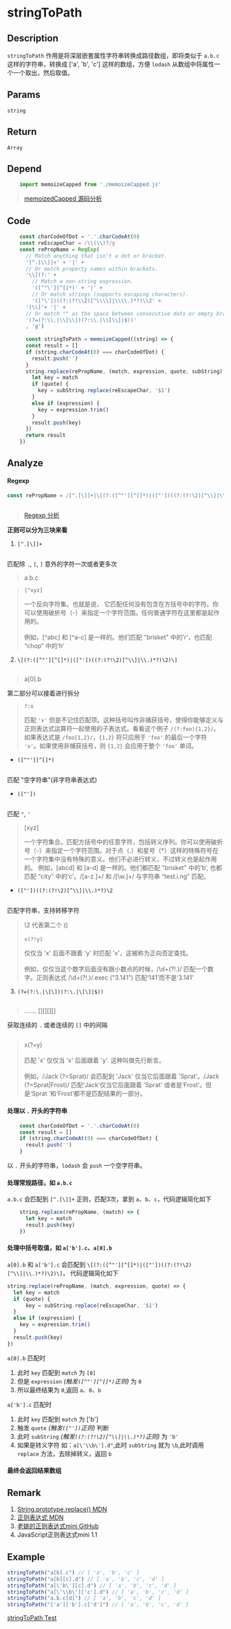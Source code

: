 # stringToPath

## Description 
`stringToPath` 作用是将深层嵌套属性字符串转换成路径数组，即将类似于 `a.b.c` 这样的字符串，转换成 ['a', 'b', 'c'] 这样的数组，方便 `lodash` 从数组中将属性一个一个取出，然后取值。
## Params
`string`

## Return
`Array`

## Depend
```js
    import memoizeCapped from './memoizeCapped.js'
```

>[memoizedCapped 源码分析](./memoizeCapped.md)

## Code
```js
    const charCodeOfDot = '.'.charCodeAt(0)
    const reEscapeChar = /\\(\\)?/g
    const rePropName = RegExp(
      // Match anything that isn't a dot or bracket.
      '[^.[\\]]+' + '|' +
      // Or match property names within brackets.
      '\\[(?:' +
        // Match a non-string expression.
        '([^"\'][^[]*)' + '|' +
        // Or match strings (supports escaping characters).
        '(["\'])((?:(?!\\2)[^\\\\]|\\\\.)*?)\\2' +
      ')\\]'+ '|' +
      // Or match "" as the space between consecutive dots or empty brackets.
      '(?=(?:\\.|\\[\\])(?:\\.|\\[\\]|$))'
      , 'g')
      
      const stringToPath = memoizeCapped((string) => {
      const result = []
      if (string.charCodeAt(0) === charCodeOfDot) {
        result.push('')
      }
      string.replace(rePropName, (match, expression, quote, subString) => {
        let key = match
        if (quote) {
          key = subString.replace(reEscapeChar, '$1')
        }
        else if (expression) {
          key = expression.trim()
        }
        result.push(key)
      })
      return result
    })
```

## Analyze
#### Regexp
```js
const rePropName = /[^.[\]]+|\[(?:([^"'][^[]*)|(["'])((?:(?!\2)[^\\]|\\.)*?)\2)\]|(?=(?:\.|\[\])(?:\.|\[\]|$))/
```

<img style="zoom:2" :src="$withBase('/assets/reg_stringToPath_complete.png')" />

> [Regexp 分析](https://regex101.com/r/0nt7oQ/1/)
>

**正则可以分为三块来看**

1. `[^.[\]]+`

<img style="zoom:2" :src="$withBase('/assets/reg_stringToPath_1.svg')" />

匹配除 `.`, `[`, `]` 意外的字符一次或者更多次

> a.b.c

 

> `[^xyz]`
>
>  一个反向字符集。也就是说， 它匹配任何没有包含在方括号中的字符。你可以使用破折号（-）来指定一个字符范围。任何普通字符在这里都是起作用的。
> <br/>
> <br/>
> 例如，[^abc] 和 [^a-c] 是一样的。他们匹配 "brisket" 中的‘r’，也匹配 “chop” 中的‘h’

2. `\[(?:([^"'][^[]*)|(["'])((?:(?!\2)[^\\]|\\.)*?)\2)\]`

<img width="300" style="zoom:3" :src="$withBase('/assets/reg_stringToPath_2.svg')" />

> a[0].b

第二部分可以接着进行拆分

> `?:x`
>
> 匹配 `'x'` 但是不记住匹配项。这种括号叫作非捕获括号，使得你能够定义与正则表达式运算符一起使用的子表达式。看看这个例子 `/(?:foo){1,2}/`。如果表达式是 `/foo{1,2}/`，`{1,2}` 将只应用于 `'foo'` 的最后一个字符 `'o'`。如果使用非捕获括号，则 `{1,2}` 会应用于整个 `'foo'` 单词。
>

- `([^"'][^[]*)`

<img style="zoom:2" :src="$withBase('/assets/reg_stringToPath_2_1.svg')" />

匹配 "空字符串"(非字符串表达式)

- `(["'])`

<img style="zoom:2" :src="$withBase('/assets/reg_stringToPath_2_2.svg')" />

匹配 `"`, `'`


> [xyz]
>
> 一个字符集合。匹配方括号中的任意字符，包括转义序列。你可以使用破折号（-）来指定一个字符范围。对于点（.）和星号（*）这样的特殊符号在一个字符集中没有特殊的意义。他们不必进行转义，不过转义也是起作用的。
  例如，[abcd] 和 [a-d] 是一样的。他们都匹配 "brisket" 中的‘b’, 也都匹配 “city” 中的‘c’。/[a-z.]+/ 和 /[\w.]+/ 与字符串 “test.i.ng” 匹配。
>

-  `(["'])((?:(?!\2)[^\\]|\\.)*?)\2`

<img style="zoom:2" :src="$withBase('/assets/reg_stringToPath_2_3.svg')" />

匹配字符串，支持转移字符

> \2 代表第二个 ()
> <br/>
> <br/>
> `x(?!y)`
>
> 仅仅当 'x' 后面不跟着 'y' 时匹配 'x'，这被称为正向否定查找。
> <br/>
> <br/>
> 例如，仅仅当这个数字后面没有跟小数点的时候，/\d+(?!\.)/ 匹配一个数字。正则表达式 /\d+(?!\.)/.exec ("3.141") 匹配‘141’而不是‘3.141’


3. `(?=(?:\.|\[\])(?:\.|\[\]|$))`

<img style="zoom:2" :src="$withBase('/assets/reg_stringToPath_3.svg')" />

> .......    [][][][]
>

获取连续的 `.` 或者连续的 `[]` 中的间隔

<img style="zoom:2" :src="$withBase('/assets/reg_stringToPath_3_1.png')" />


> x(?=y)
> <br/>
> <br/>
> 匹配 'x' 仅仅当 'x' 后面跟着 'y'. 这种叫做先行断言。
> <br/>
> <br/>
> 例如，/Jack (?=Sprat)/ 会匹配到 'Jack' 仅当它后面跟着 'Sprat'。/Jack (?=Sprat|Frost)/ 匹配‘Jack’仅当它后面跟着 'Sprat' 或者是‘Frost’。但是‘Sprat
’和‘Frost’都不是匹配结果的一部分。
>
>

#### 处理以 `.` 开头的字符串
```js
    const charCodeOfDot = '.'.charCodeAt(0)
    const result = []
    if (string.charCodeAt(0) === charCodeOfDot) {
      result.push('')
    }
```
以 `.` 开头的字符串，`lodash` 会 `push` 一个空字符串。

#### 处理常规路径，如 `a.b.c`
 `a.b.c` 会匹配到 `[^.[\]]+` 正则，匹配3次，拿到 `a`、`b`、`c`，代码逻辑简化如下
 
```js
    string.replace(rePropName, (match) => {
      let key = match
      result.push(key)
    })
```

#### 处理中括号取值，如 `a['b'].c`、`a[0].b`
`a[0].b` 和 `a['b'].c` 会匹配到 `\[(?:([^"'][^[]*)|(["'])((?:(?!\2)[^\\]|\\.)*?)\2)\]`， 代码逻辑简化如下

```js
string.replace(rePropName, (match, expression, quote) => {
  let key = match
  if (quote) {
      key = subString.replace(reEscapeChar, '$1')
  }
  else if (expression) {
    key = expression.trim()
  }
  result.push(key)
})
```
`a[0].b` 匹配时
1. 此时 `key` 匹配到 `match` 为 `[0]`
2. 但是 `expression` _(触发`([^"'][^[]*)`正则)_  为 `0`
3. 所以最终结果为 `0`,返回 `a`、`0`、`b`


`a['b'].c` 匹配时
1. 此时 `key` 匹配到 `match` 为 ['b'] 
2. 触发 `quote` _(触发`(["'])`正则)_  判断
3. 此时 `subString`   _(触发`((?:(?!\2)[^\\]|\\.)*?)`正则)_  为 `'b'`
4. 如果是转义字符 如：`a[\'\\b\'].d"`,此时 `subString` 就为 `\b`,此时调用 `replace` 方法，去除掉转义，返回 `b`

#### 最终会返回结果数组

## Remark
1. [String.prototype.replace() MDN](https://developer.mozilla.org/zh-CN/docs/Web/JavaScript/Reference/Global_Objects/String/replace#%E6%8C%87%E5%AE%9A%E4%B8%80%E4%B8%AA%E5%87%BD%E6%95%B0%E4%BD%9C%E4%B8%BA%E5%8F%82%E6%95%B0)
2. [正则表达式 MDN](https://developer.mozilla.org/zh-CN/docs/Web/JavaScript/Guide/Regular_Expressions)
3. [老姚的正则表达式mini GitHub](https://github.com/qdlaoyao/js-regex-mini-book)
4. <a download target="_blank" :href="$withBase('/assets/JavaScript正则表达式迷你书（1.1版）.pdf')">JavaScript正则表达式mini 1.1</a>

## Example
```js
stringToPath("a[b].c") // [ 'a', 'b', 'c' ]
stringToPath("a[b][c].d") // [ 'a', 'b', 'c', 'd' ]
stringToPath("a[\'b\'][c].d") // [ 'a', 'b', 'c', 'd' ]
stringToPath("a[\'\\b\']['c'].d") // [ 'a', 'b', 'c', 'd' ]
stringToPath("a.b.c[d]") // [ 'a', 'b', 'c', 'd' ]
stringToPath("['a']['b'].c['d']") // [ 'a', 'b', 'c', 'd' ]
```

[stringToPath Test](https://codesandbox.io/s/lodash-stringtopath-mmv28?file=/src/App.js)
